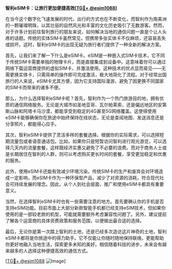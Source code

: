 **智利eSIM卡：让旅行更加便捷高效[[TG💪+ @esim1088](https://t.me/s/esim1088)]**

在当今这个数字化飞速发展的时代，出行的方式也在不断变化，而智利作为南美洲的一颗璀璨明珠，以其壮丽的自然风光和丰富的文化历史吸引了无数游客。然而，对于许多计划前往智利旅行的朋友来说，如何解决当地的通信问题一直是个让人头疼的话题。传统的实体SIM卡虽然常见，但携带多张实体卡不仅麻烦，还容易丢失或损坏。这时，智利eSIM卡的出现无疑为旅行者们提供了一种全新的解决方案。

首先，让我们来了解一下什么是eSIM卡。eSIM是一种嵌入式SIM卡技术，它不同于传统SIM卡需要单独的物理卡片，而是直接集成到设备中。这意味着你可以通过网络下载运营商提供的虚拟SIM卡，并激活使用。这种技术的优点显而易见——无需更换实体卡，只需简单的操作即可完成激活，极大地简化了流程。对于经常出国旅行的人来说，eSIM卡尤其方便，因为它支持国际漫游，避免了因更换不同国家的SIM卡而带来的诸多不便。

那么，为什么选择智利eSIM卡呢？首先，智利作为一个热门旅游目的地，拥有优质的通信网络服务。无论是大城市如圣地亚哥、瓦尔帕莱索，还是偏远地区的安第斯山脉和阿塔卡马沙漠，都能享受到稳定的4G甚至5G网络覆盖。这使得使用eSIM卡能够确保你在旅途中始终保持在线状态，无论是查阅地图、发送消息还是分享照片，都能得心应手。

其次，智利eSIM卡提供了灵活多样的套餐选择。根据你的实际需求，可以选择短期流量包或者语音通话包。比如，如果你只是短暂访问智利进行观光游览，可以选择几天内的流量套餐，这样既经济实惠又避免了不必要的浪费。而对于商务人士或是长期居住在智利的人群，则可以考虑购买更长时间的套餐，享受更加稳定和优惠的服务。

此外，使用eSIM卡还能有效减少环境污染。传统SIM卡的生产和废弃会对环境造成一定影响，而eSIM卡作为一种环保型产品，减少了对资源的消耗，符合现代社会可持续发展的理念。因此，从个人到社会层面，推广和使用eSIM卡都具有重要意义。

当然，在选择智利eSIM卡时也有一些需要注意的地方。首先要确认你的手机是否支持eSIM功能。目前市面上大部分新款智能手机都已经支持eSIM技术，但如果你使用的是一部较老款的机型，可能就需要额外考虑兼容性问题了。另外，建议提前了解各个运营商的具体资费政策和服务范围，以便做出最合适的选择。

最后，无论你是第一次踏上智利的土地，还是已经多次造访这片神奇的土地，智利eSIM卡都将是你旅途中的得力助手。它不仅能让你随时随地保持联络，更能帮助你更好地融入当地生活，探索更多未知的美好。相信随着科技的进步，未来会有越来越多的人选择这种便捷高效的通信方式。

[[TG💪+ @esim1088](https://t.me/s/esim1088) ![Image](https://i.postimg.cc/4NQfJmqS/Snipaste-2025-05-13-00-14-12.png)]